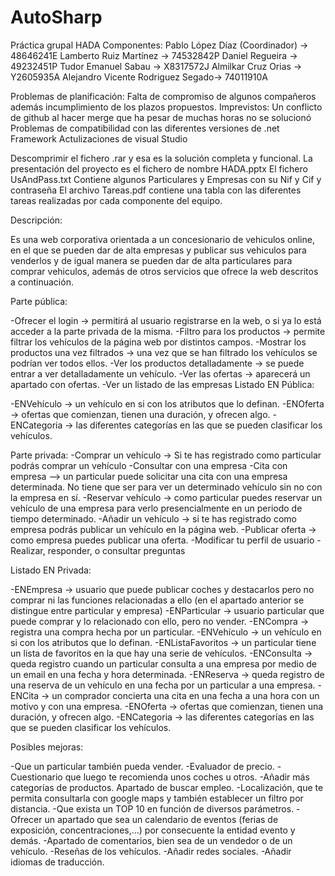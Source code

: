 # AutoSharp
Práctica grupal HADA
Componentes:
Pablo López Díaz (Coordinador) -> 48646241E
Lamberto Ruiz Martínez -> 74532842P
Daniel Regueira -> 49232451P
Tudor Emanuel Sabau -> X8317572J
Almilkar Cruz Orias -> Y2605935A
Alejandro Vicente Rodriguez Segado-> 74011910A

Problemas de planificación:
Falta de compromiso de algunos compañeros además
incumplimiento de los plazos propuestos.
Imprevistos:
Un conflicto de github al hacer merge que ha pesar de muchas horas no se solucionó
Problemas de compatibilidad con las diferentes versiones de .net Framework
Actulizaciones de visual Studio

Descomprimir el fichero .rar y esa es la solución completa y funcional.
La presentación del proyecto es el fichero de nombre HADA.pptx
El fichero UsAndPass.txt Contiene algunos Particulares y Empresas con su Nif y Cif y contraseña
El archivo Tareas.pdf contiene una tabla con las diferentes tareas realizadas por cada componente
del equipo.




Descripción: 

Es una web corporativa orientada a un concesionario de vehiculos online, 
en el que se pueden dar de alta empresas y publicar sus vehiculos para venderlos 
y de igual manera se pueden dar de alta particulares para comprar vehiculos,
 además de otros servicios que ofrece la web descritos a continuación.

Parte pública: 

-Ofrecer el login -> permitirá al usuario registrarse en la web, o si ya lo está acceder a la parte privada de la misma. 
-Filtro para los productos -> permite filtrar los vehículos de la página web por distintos campos. 
-Mostrar los productos una vez filtrados -> una vez que se han filtrado los vehículos se podrían ver todos ellos. 
-Ver los productos detalladamente -> se puede entrar a ver detalladamente un vehículo. 
-Ver las ofertas -> aparecerá un apartado con ofertas. 
-Ver un listado de las empresas
Listado EN Pública:
  
-ENVehículo -> un vehículo en si con los atributos que lo definan. 
-ENOferta -> ofertas que comienzan, tienen una duración, y ofrecen algo. 
-ENCategoria -> las diferentes categorías en las que se pueden clasificar los vehículos. 

Parte privada: 
-Comprar un vehículo -> Si te has registrado como particular podrás comprar un vehículo 
-Consultar con una empresa
-Cita con empresa –> un particular puede solicitar una cita con una empresa determinada. No tiene que ser para ver un determinado vehículo sin no con la empresa en sí. 
-Reservar vehículo -> como particular puedes reservar un vehículo de una empresa para verlo presencialmente en un periodo de tiempo determinado. 
-Añadir un vehículo -> si te has registrado como empresa podrás publicar un vehículo en la página web. 
-Publicar oferta -> como empresa puedes publicar una oferta.
-Modificar tu perfil de usuario
-Realizar, responder, o consultar preguntas

Listado EN Privada: 

-ENEmpresa -> usuario que puede publicar coches y destacarlos pero no comprar ni las funciones relacionadas a ello (en el apartado anterior se distingue entre particular y empresa) 
-ENParticular -> usuario particular que puede comprar y lo relacionado con ello, pero no vender. 
-ENCompra -> registra una compra hecha por un particular. 
-ENVehículo -> un vehículo en si con los atributos que lo definan. 
-ENListaFavoritos -> un particular tiene un lista de favoritos en la que hay una serie de vehículos. 
-ENConsulta -> queda registro cuando un particular consulta a una empresa por medio de un email en una fecha y hora determinada. 
-ENReserva -> queda registro de una reserva de un vehículo en una fecha por un particular a una empresa. 
-ENCita -> un comprador concierta una cita en una fecha a una hora con un motivo y con una empresa. 
-ENOferta -> ofertas que comienzan, tienen una duración, y ofrecen algo. 
-ENCategoria -> las diferentes categorías en las que se pueden clasificar los vehículos. 

Posibles mejoras:

-Que un particular también pueda vender. 
-Evaluador de precio. 
-Cuestionario que luego te recomienda unos coches u otros. 
-Añadir más categorías de productos. Apartado de buscar empleo. 
-Localización, que te permita consultarla con google maps y también establecer un filtro por distancia. 
-Que exista un TOP 10 en función de diversos parámetros. 
-Ofrecer un apartado que sea un calendario de eventos (ferias de exposición, concentraciones,…) por consecuente la entidad evento y demás. 
-Apartado de comentarios, bien sea de un vendedor o de un vehículo. 
-Reseñas de los vehículos. 
-Añadir redes sociales. 
-Añadir idiomas de traducción.

